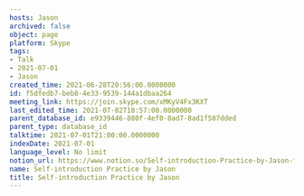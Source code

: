 ```yaml
---
hosts: Jason
archived: false
object: page
platform: Skype
tags:
- Talk
- 2021-07-01
- Jason
created_time: 2021-06-28T20:56:00.0000000
id: f5dfedb7-beb8-4e33-9539-144a1dbaa264
meeting_link: https://join.skype.com/xMKyV4Fx3KXT
last_edited_time: 2021-07-02T18:57:00.0000000
parent_database_id: e9339446-880f-4ef0-8ad7-8ad1f507dded
parent_type: database_id
talktime: 2021-07-01T21:00:00.0000000
indexDate: 2021-07-01
language_level: No limit
notion_url: https://www.notion.so/Self-introduction-Practice-by-Jason-f5dfedb7beb84e339539144a1dbaa264
name: Self-introduction Practice by Jason
title: Self-introduction Practice by Jason
---
```








